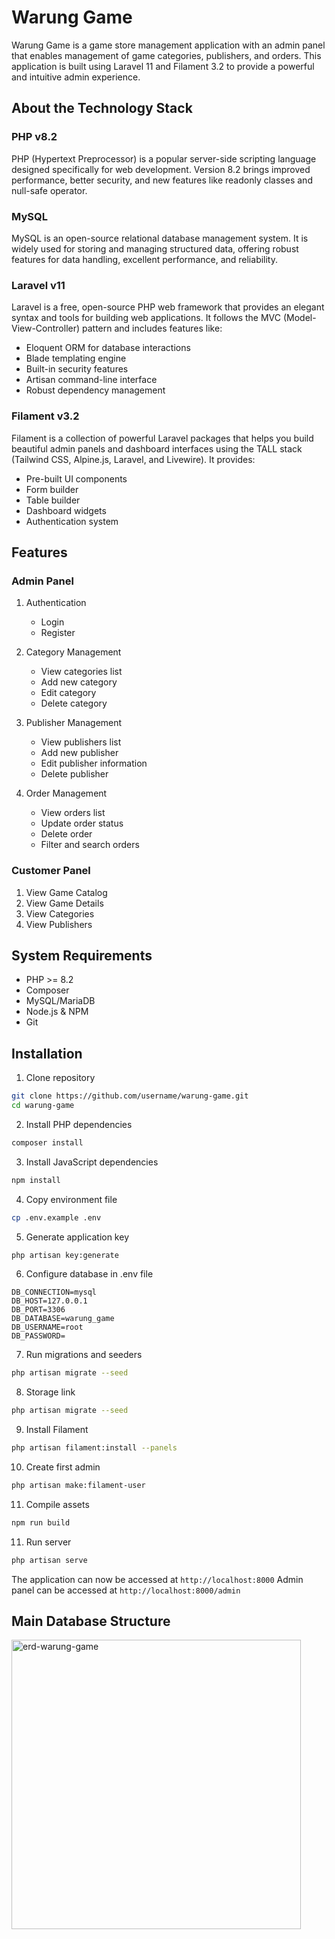 # Warung Game

Warung Game is a game store management application with an admin panel that enables management of game categories, publishers, and orders. This application is built using Laravel 11 and Filament 3.2 to provide a powerful and intuitive admin experience.

## About the Technology Stack

### PHP v8.2
PHP (Hypertext Preprocessor) is a popular server-side scripting language designed specifically for web development. Version 8.2 brings improved performance, better security, and new features like readonly classes and null-safe operator.

### MySQL
MySQL is an open-source relational database management system. It is widely used for storing and managing structured data, offering robust features for data handling, excellent performance, and reliability.

### Laravel v11
Laravel is a free, open-source PHP web framework that provides an elegant syntax and tools for building web applications. It follows the MVC (Model-View-Controller) pattern and includes features like:
- Eloquent ORM for database interactions
- Blade templating engine
- Built-in security features
- Artisan command-line interface
- Robust dependency management

### Filament v3.2
Filament is a collection of powerful Laravel packages that helps you build beautiful admin panels and dashboard interfaces using the TALL stack (Tailwind CSS, Alpine.js, Laravel, and Livewire). It provides:
- Pre-built UI components
- Form builder
- Table builder
- Dashboard widgets
- Authentication system

## Features

### Admin Panel
1. Authentication
   - Login
   - Register

2. Category Management
   - View categories list
   - Add new category
   - Edit category
   - Delete category

3. Publisher Management
   - View publishers list
   - Add new publisher
   - Edit publisher information
   - Delete publisher

4. Order Management
   - View orders list
   - Update order status
   - Delete order
   - Filter and search orders

### Customer Panel
1. View Game Catalog
2. View Game Details
3. View Categories
4. View Publishers

## System Requirements

- PHP >= 8.2
- Composer
- MySQL/MariaDB
- Node.js & NPM
- Git

## Installation

1. Clone repository
```bash
git clone https://github.com/username/warung-game.git
cd warung-game
```

2. Install PHP dependencies
```bash
composer install
```

3. Install JavaScript dependencies
```bash
npm install
```

4. Copy environment file
```bash
cp .env.example .env
```

5. Generate application key
```bash
php artisan key:generate
```

6. Configure database in .env file
```
DB_CONNECTION=mysql
DB_HOST=127.0.0.1
DB_PORT=3306
DB_DATABASE=warung_game
DB_USERNAME=root
DB_PASSWORD=
```

7. Run migrations and seeders
```bash
php artisan migrate --seed
```

8. Storage link
```bash
php artisan migrate --seed
```

9. Install Filament
```bash
php artisan filament:install --panels
```

10. Create first admin
```bash
php artisan make:filament-user
```

11. Compile assets
```bash
npm run build
```

11. Run server
```bash
php artisan serve
```

The application can now be accessed at `http://localhost:8000`
Admin panel can be accessed at `http://localhost:8000/admin`

## Main Database Structure

<img width="463" alt="erd-warung-game" src="https://github.com/user-attachments/assets/44d8ab68-0cf7-4c87-892a-6c77231e0612">
